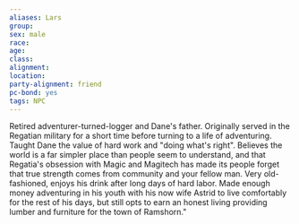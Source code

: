 ```yaml
---
aliases: Lars
group: 
sex: male
race: 
age: 
class:
alignment:
location: 
party-alignment: friend
pc-bond: yes
tags: NPC
---
```


Retired adventurer-turned-logger and Dane's father. Originally served in the Regatian military for a short time before turning to a life of adventuring. Taught Dane the value of hard work and "doing what's right". Believes the world is a far simpler place than people seem to understand, and that Regatia's obsession with Magic and Magitech has made its people forget that true strength comes from community and your fellow man. Very old-fashioned, enjoys his drink after long days of hard labor. Made enough money adventuring in his youth with his now wife Astrid to live comfortably for the rest of his days, but still opts to earn an honest living providing lumber and furniture for the town of Ramshorn."
